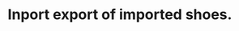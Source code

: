 ---
title: "Inport export of imported shoes."
url: /karachi/inport-export-of-imported-shoes/
shop: wholesale
---